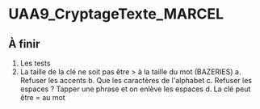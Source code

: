 # UAA9_CryptageTexte_MARCEL

## À finir
  1. Les tests
  2. La taille de la clé ne soit pas être > à la taille du mot (BAZERIES)
     a. Refuser les accents
     b. Que les caractères de l'alphabet
     c. Refuser les espaces ? Tapper une phrase et on enlève les espaces
     d. La clé peut être = au mot
